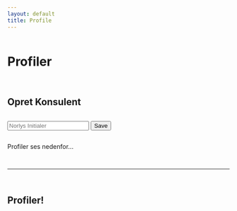 ```yaml
---
layout: default
title: Profile
---
```


<!-- API + JSONP helper -->
<script>
  /* ← Sæt din Apps Script Web App URL (slutter på /exec) */
  const API = "https://script.google.com/macros/s/AKfycbzRYfQAeVvWgr4ZlPYP93oqrolkgRTjwydDATrRrFD19Cn1xJTSsydwJ09YoZz0O_Po8g/exec";

  // Lille badge så vi kan se at JS kører og hvilken API der bruges
  window.addEventListener('DOMContentLoaded', () => {
    const b = document.createElement('div');
    b.className = 'meta';
    b.style.margin = '8px 0';
    b.textContent = 'HELD OG LYKKE DERUDE - FLERE OPDATERINGER KOMMER LØBENDE :)';
    document.querySelector('main')?.prepend(b);
  });

  // JSONP helper (ingen CORS)
  function jsonp(url){
    return new Promise((resolve, reject) => {
      const cb = 'cb_' + Math.random().toString(36).slice(2);
      const s = document.createElement('script');
      window[cb] = (data) => { resolve(data); delete window[cb]; s.remove(); };
      s.onerror = (e) => { reject(e); delete window[cb]; s.remove(); };
      // cache-buster
      s.src = url + (url.includes('?') ? '&' : '?') + 'callback=' + cb + '&_=' + Date.now();
      document.head.appendChild(s);
    });
  }

  const up6 = s => (s||'').toUpperCase().replace(/[^A-Z0-9]/g,'').slice(0,6);

  // API wrapper
  const api = {
    async listProfiles(){
      const res = await jsonp(`${API}?action=list_profiles`);
      console.log('[API] listProfiles ->', res);
      if (!res?.ok) return [];
      // Tål både objekter og rene strenge
      return (res.data || []).map(x => {
        if (typeof x === 'string') return { initials: up6(x) };
        if (x && typeof x === 'object' && 'initials' in x) return { initials: up6(x.initials) };
        return null;
      }).filter(Boolean);
    },
    addProfile(initials){
      const qs = new URLSearchParams({ action:'add_profile', initials: up6(initials) });
      return jsonp(`${API}?${qs.toString()}`); // {ok:true}
    },
    deleteProfile(initials){
      const qs = new URLSearchParams({ action:'delete_profile', initials: up6(initials) });
      return jsonp(`${API}?${qs.toString()}`); // {ok:true}
    },
    async listMatchesFor(initials, limit){
      const qs = new URLSearchParams({ action:'list_matches', initials: up6(initials), limit: limit?String(limit):'' });
      const res = await jsonp(`${API}?${qs.toString()}`);
      console.log('[API] listMatchesFor ->', res);
      return res?.ok ? (res.data || []) : [];
    }
  };
</script>

<div class="card" style="display:grid; gap:14px;">
  <h1>Profiler</h1>

  <h2>Opret Konsulent</h2>
  <div class="form-row">
    <input class="input" id="newProfile" placeholder="Norlys Initialer" maxlength="6">
    <button class="btn" id="addProfile" type="button">Save</button>
  </div>
  <p class="meta">Profiler ses nedenfor...</p>

  <hr class="sep">

  <h2>Profiler!</h2>
  <div id="profilesList" style="display:grid; gap:10px;"></div>
</div>

<!-- Profil-detaljer nederst på siden -->
<div class="card" id="profileDetail" style="display:none; gap:14px;">
  <h1 id="detailTitle">Profile</h1>
  <div style="display:flex; align-items:center; gap:14px; flex-wrap:wrap;">
    <div class="avatar" id="detailAvatar">??</div>
    <p class="meta" id="detailInfo"></p>
  </div>

  <hr class="sep">

  <h2>Last 10 matches</h2>
  <ul class="list" id="detailMatches"></ul>

  <hr class="sep">

  <h2>GÆLD</h2>
  <div style="display:grid; gap:12px; grid-template-columns: repeat(auto-fit,minmax(260px,1fr));">
    <div class="card" style="padding:16px;">
      <h2 style="margin-bottom:8px;">De skylder!</h2>
      <ul class="list" id="ledgerOwedToMe"></ul>
    </div>
    <div class="card" style="padding:16px;">
      <h2 style="margin-bottom:8px;">Jeg skylder!</h2>
      <ul class="list" id="ledgerIOwe"></ul>
    </div>
  </div>
</div>

<script>
(function(){
  // DOM refs
  const listEl     = document.getElementById('profilesList');
  const detailCard = document.getElementById('profileDetail');
  const title      = document.getElementById('detailTitle');
  const avatar     = document.getElementById('detailAvatar');
  const info       = document.getElementById('detailInfo');
  const lastList   = document.getElementById('detailMatches');
  const owedToMe   = document.getElementById('ledgerOwedToMe');
  const iOwe       = document.getElementById('ledgerIOwe');

  // Helpers
  function fitAvatar(el, text){
    const len = (text||'').length;
    let size = 28;
    if (len >= 6) size = 16;
    else if (len === 5) size = 18;
    else if (len === 4) size = 20;
    else if (len === 3) size = 22;
    else size = 28;
    el.style.fontSize = size + 'px';
  }

  function fmtWhen(ts){
    const d = new Date(ts);
    const pad = n=> String(n).padStart(2,'0');
    return `${d.getFullYear()}-${pad(d.getMonth()+1)}-${pad(d.getDate())} ${pad(d.getHours())}:${pad(d.getMinutes())}:${pad(d.getSeconds())}`;
  }

  // Create profile
  document.getElementById('addProfile').addEventListener('click', async ()=>{
    const inp = document.getElementById('newProfile');
    const i = up6(inp.value);
    if (!i) return;
    await api.addProfile(i);
    inp.value = '';
    await renderProfiles();
  });

  // Render alle profiler
  async function renderProfiles(){
    const arr = await api.listProfiles(); // [{initials:'…'}]
    listEl.innerHTML = '';

    if (!arr.length){
      const empty = document.createElement('div');
      empty.className = 'item';
      empty.innerHTML = '<span class="meta">Ingen profiler endnu. Opret ovenfor.</span>';
      listEl.appendChild(empty);

      // DEBUG: vis rå data fra API (hjælper hvis noget stadig er off)
      const dbg = document.createElement('pre');
      dbg.style.background = '#111'; dbg.style.color = '#0f0';
      dbg.style.padding = '8px'; dbg.style.marginTop = '8px'; dbg.style.overflow = 'auto';
      jsonp(API + '?action=list_profiles').then(raw=>{
        dbg.textContent = 'DEBUG listProfiles råt:\n' + JSON.stringify(raw, null, 2);
      });
      listEl.appendChild(dbg);
      return;
    }

    arr.forEach(({ initials:i })=>{
      const row = document.createElement('div');
      row.className = 'item';

      const left = document.createElement('div');
      left.style.display='flex';
      left.style.alignItems='center';
      left.style.gap='10px';

      const av = document.createElement('div'); 
      av.className = 'avatar'; 
      av.textContent = i;
      fitAvatar(av, i);

      const txt = document.createElement('div');
      txt.innerHTML = `<strong>${i}</strong><div class="meta">Åben profil for data..</div>`;
      left.append(av, txt);

      const open = document.createElement('button');
      open.className = 'btn';
      open.textContent = 'Open';
      open.addEventListener('click', ()=> showProfileDetail(i));

      const del = document.createElement('button');
      del.className = 'btn ghost';
      del.textContent = 'Delete';
      del.addEventListener('click', async ()=>{
        await api.deleteProfile(i);
        await renderProfiles();
        if ((title.dataset.u||'') === i) detailCard.style.display='none';
      });

      const right = document.createElement('div');
      right.style.display='flex'; right.style.gap='8px';
      right.append(open, del);

      row.append(left, right);
      listEl.appendChild(row);
    });
  }

  // Vis profil-detaljer
  async function showProfileDetail(initials){
    const u = up6(initials);
    detailCard.style.display = 'grid';
    title.textContent = `Norlys Konsulent: ${u}`;
    title.dataset.u = u;
    avatar.textContent = u;
    fitAvatar(avatar, u);
    info.textContent = 'Nedenfor ses seneste 10 kampe, plus konsulentens gæld... #ROFUS';

    const last10 = await api.listMatchesFor(u, 10);
    lastList.innerHTML = '';
    if (!last10.length){
      const li = document.createElement('li'); li.className = 'item';
      li.innerHTML = '<span class="meta">Ingen kampe endnu.</span>';
      lastList.appendChild(li);
    } else {
      last10.forEach(m=>{
        const li = document.createElement('li'); li.className='item';
        const left = document.createElement('div');
        const wtxt = m.winner === 'p1' ? up6(m.p1) : (m.winner === 'p2' ? up6(m.p2) : '—');
        const betText = m.bet?.type === 'booster'
          ? `Booster × ${m.bet.amount}`
          : (m.bet?.type === 'money' ? `Money: ${m.bet.amount}` : '—');
        left.innerHTML = `
          <div><strong>${up6(m.p1)}</strong> vs <strong>${up6(m.p2)}</strong></div>
          <div class="meta">${m.when || ''}</div>
          <div class="meta">Score: ${m.score || '—'} • Winner: ${wtxt} • Bet: ${betText}</div>
        `;
        li.append(left);
        lastList.appendChild(li);
      });
    }

    // Ledger (brug ALLE kampe for u)
    const all = await api.listMatchesFor(u);
    const ledger = {}; // opp => { booster: net, money: net }
    all.forEach(m=>{
      const type = (m.bet && (m.bet.type==='booster' || m.bet.type==='money')) ? m.bet.type : null;
      const amt = Number(m.bet?.amount || 0);
      if (!type || amt <= 0) return;
      const meIsP1 = up6(m.p1) === u;
      const opp = meIsP1 ? up6(m.p2) : up6(m.p1);
      if (!ledger[opp]) ledger[opp] = { booster: 0, money: 0 };
      if (m.winner === 'p1'){
        if (meIsP1) ledger[opp][type] += amt; else ledger[opp][type] -= amt;
      } else if (m.winner === 'p2'){
        if (meIsP1) ledger[opp][type] -= amt; else ledger[opp][type] += amt;
      }
    });

    owedToMe.innerHTML = '';
    iOwe.innerHTML = '';

    const opps = Object.keys(ledger);
    if (!opps.length){
      const a = document.createElement('li'); a.className='item';
      a.innerHTML = '<span class="meta">Ingen gæld registreret.</span>';
      owedToMe.appendChild(a);
      const b = document.createElement('li'); b.className='item';
      b.innerHTML = '<span class="meta">Ingen gæld registreret.</span>';
      iOwe.appendChild(b);
      return;
    }

    opps.forEach(opp=>{
      const { booster, money } = ledger[opp];
      if ((booster||0) > 0 || (money||0) > 0){
        const li = document.createElement('li'); li.className='item';
        const parts = [];
        if (booster > 0) parts.push(`Booster × ${booster}`);
        if (money   > 0) parts.push(`Money: ${money}`);
        li.innerHTML = `<strong>${opp}</strong><div class="meta">${parts.join(' • ') || '—'}</div>`;
        owedToMe.appendChild(li);
      }
      if ((booster||0) < 0 || (money||0) < 0){
        const li = document.createElement('li'); li.className='item';
        const parts = [];
        if (booster < 0) parts.push(`Booster × ${Math.abs(booster)}`);
        if (money   < 0) parts.push(`Money: ${Math.abs(money)}`);
        li.innerHTML = `<strong>${opp}</strong><div class="meta">${parts.join(' • ') || '—'}</div>`;
        iOwe.appendChild(li);
      }
    });

    if (!owedToMe.children.length){
      const li = document.createElement('li'); li.className='item';
      li.innerHTML = '<span class="meta">Ingen gæld registreret.</span>';
      owedToMe.appendChild(li);
    }
    if (!iOwe.children.length){
      const li = document.createElement('li'); li.className='item';
      li.innerHTML = '<span class="meta">Ingen gæld registreret.</span>';
      iOwe.appendChild(li);
    }
  }

  // Første render
  renderProfiles();

})();
</script>
